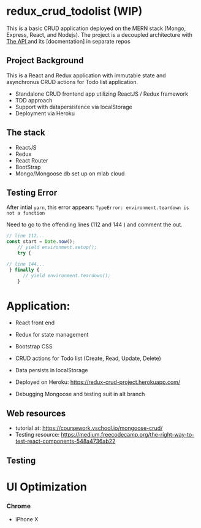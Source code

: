 # redux_crud_todolist (WIP)
This is a basic CRUD application deployed on the MERN stack (Mongo, Express, React, and Nodejs).  The project is a decoupled architecture with <a href= "https://github.com/NeuTrix/redux-todo-api" target="_blank" > The API </a> and its [docmentation] in separate repos

## Project Background

This is a React and Redux application with immutable state and
asynchronus CRUD actions for Todo list application.

- Standalone CRUD frontend app utilizing ReactJS / Redux framework
- TDD approach
- Support with datapersistence via localStorage
- Deployment via Heroku

## The stack

- ReactJS
- Redux
- React Router
- BootStrap
- Mongo/Mongoose db set up on mlab cloud

## Testing Error
After intial `yarn`, this error appears:
`TypeError: environment.teardown is not a function`

Need to go to the offending lines (112 and 144
) and comment the out.

```javascript
// line 112...
const start = Date.now();
    // yield environment.setup();
    try {

// line 144...
 } finally {
      // yield environment.teardown();
    }
```

# Application:

- React front end
- Redux for state management
- Bootstrap CSS
- CRUD actions for Todo list (Create, Read, Update, Delete)
- Data persists in localStorage
- Deployed on Heroku: https://redux-crud-project.herokuapp.com/

- Debugging Mongoose and testing suit in alt branch

## Web resources
- tutorial at: https://coursework.vschool.io/mongoose-crud/
- Testing resource: https://medium.freecodecamp.org/the-right-way-to-test-react-components-548a4736ab22

## Testing


# UI Optimization
### Chrome
- iPhone X
